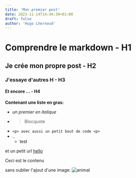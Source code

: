 ```yaml
---
title: 'Mon premier post'
date: 2023-11-14T14:44:39+01:00
draft: false
author: 'Hugo Lhernoud'
---
```


# Comprendre le markdown - H1

## Je crée mon propre post - H2

### J'essaye d'autres H - H3

#### Et encore ... - H4

**Contenant une liste en gras:**

- *un premier en italique*
- > Blocquote
- `<p> avec aussi un petit bout de code <p>`
- ..
  - test

et un petit url [hello](https://www.google.fr)

Ceci est le contenu

sans oublier l'ajout d'une image: 
![animal](/gh_test/img/bg.jpeg)
